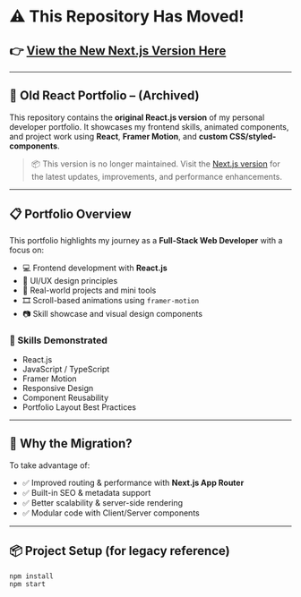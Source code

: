 # ⚠️ This Repository Has Moved!  
## 👉 [View the New Next.js Version Here](https://github.com/Taj-2005/Portfolio_Next_App)

---

## 🧳 Old React Portfolio – (Archived)

This repository contains the **original React.js version** of my personal developer portfolio. It showcases my frontend skills, animated components, and project work using **React**, **Framer Motion**, and **custom CSS/styled-components**.

> 📦 This version is no longer maintained. Visit the [Next.js version](https://github.com/your-username/nextjs-portfolio) for the latest updates, improvements, and performance enhancements.

---

## 📋 Portfolio Overview

This portfolio highlights my journey as a **Full-Stack Web Developer** with a focus on:

- 💻 Frontend development with **React.js**
- 🎨 UI/UX design principles
- 📁 Real-world projects and mini tools
- 🎞️ Scroll-based animations using `framer-motion`
- 📷 Skill showcase and visual design components

### 🧠 Skills Demonstrated

- React.js
- JavaScript / TypeScript
- Framer Motion
- Responsive Design
- Component Reusability
- Portfolio Layout Best Practices

---

## 🚀 Why the Migration?

To take advantage of:

- ✅ Improved routing & performance with **Next.js App Router**
- ✅ Built-in SEO & metadata support
- ✅ Better scalability & server-side rendering
- ✅ Modular code with Client/Server components

---

## 📦 Project Setup (for legacy reference)

```bash
npm install
npm start
